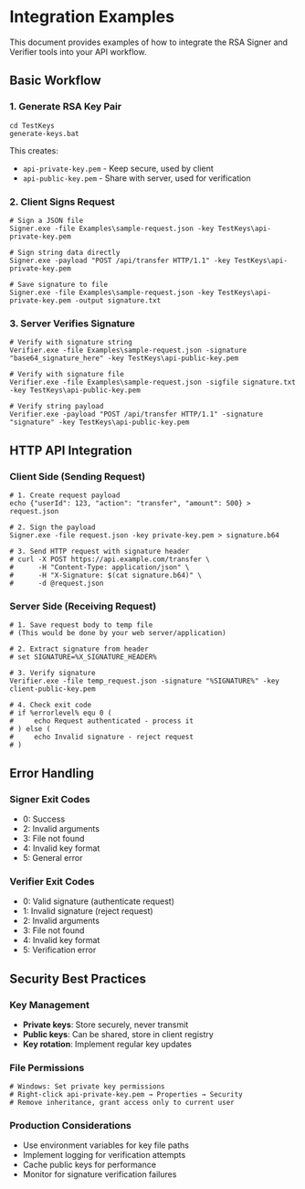 # Integration Examples

This document provides examples of how to integrate the RSA Signer and Verifier tools into your API workflow.

## Basic Workflow

### 1. Generate RSA Key Pair

```batch
cd TestKeys
generate-keys.bat
```

This creates:
- `api-private-key.pem` - Keep secure, used by client
- `api-public-key.pem` - Share with server, used for verification

### 2. Client Signs Request

```batch
# Sign a JSON file
Signer.exe -file Examples\sample-request.json -key TestKeys\api-private-key.pem

# Sign string data directly
Signer.exe -payload "POST /api/transfer HTTP/1.1" -key TestKeys\api-private-key.pem

# Save signature to file
Signer.exe -file Examples\sample-request.json -key TestKeys\api-private-key.pem -output signature.txt
```

### 3. Server Verifies Signature

```batch
# Verify with signature string
Verifier.exe -file Examples\sample-request.json -signature "base64_signature_here" -key TestKeys\api-public-key.pem

# Verify with signature file
Verifier.exe -file Examples\sample-request.json -sigfile signature.txt -key TestKeys\api-public-key.pem

# Verify string payload
Verifier.exe -payload "POST /api/transfer HTTP/1.1" -signature "signature" -key TestKeys\api-public-key.pem
```

## HTTP API Integration

### Client Side (Sending Request)

```batch
# 1. Create request payload
echo {"userId": 123, "action": "transfer", "amount": 500} > request.json

# 2. Sign the payload
Signer.exe -file request.json -key private-key.pem > signature.b64

# 3. Send HTTP request with signature header
# curl -X POST https://api.example.com/transfer \
#      -H "Content-Type: application/json" \
#      -H "X-Signature: $(cat signature.b64)" \
#      -d @request.json
```

### Server Side (Receiving Request)

```batch
# 1. Save request body to temp file
# (This would be done by your web server/application)

# 2. Extract signature from header
# set SIGNATURE=%X_SIGNATURE_HEADER%

# 3. Verify signature
Verifier.exe -file temp_request.json -signature "%SIGNATURE%" -key client-public-key.pem

# 4. Check exit code
# if %errorlevel% equ 0 (
#     echo Request authenticated - process it
# ) else (
#     echo Invalid signature - reject request
# )
```

## Error Handling

### Signer Exit Codes
- 0: Success
- 2: Invalid arguments
- 3: File not found
- 4: Invalid key format
- 5: General error

### Verifier Exit Codes
- 0: Valid signature (authenticate request)
- 1: Invalid signature (reject request)
- 2: Invalid arguments
- 3: File not found
- 4: Invalid key format
- 5: Verification error

## Security Best Practices

### Key Management
- **Private keys**: Store securely, never transmit
- **Public keys**: Can be shared, store in client registry
- **Key rotation**: Implement regular key updates

### File Permissions
```batch
# Windows: Set private key permissions
# Right-click api-private-key.pem → Properties → Security
# Remove inheritance, grant access only to current user
```

### Production Considerations
- Use environment variables for key file paths
- Implement logging for verification attempts
- Cache public keys for performance
- Monitor for signature verification failures